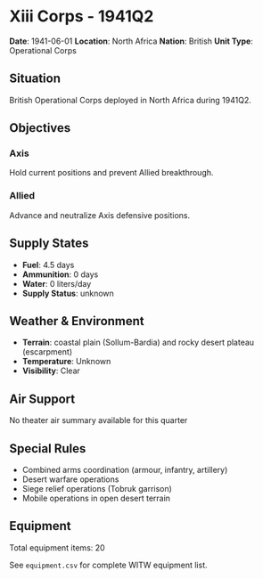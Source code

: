 # Xiii Corps - 1941Q2

**Date**: 1941-06-01
**Location**: North Africa
**Nation**: British
**Unit Type**: Operational Corps

## Situation

British Operational Corps deployed in North Africa during 1941Q2.

## Objectives

### Axis
Hold current positions and prevent Allied breakthrough.

### Allied
Advance and neutralize Axis defensive positions.

## Supply States

- **Fuel**: 4.5 days
- **Ammunition**: 0 days
- **Water**: 0 liters/day
- **Supply Status**: unknown

## Weather & Environment

- **Terrain**: coastal plain (Sollum-Bardia) and rocky desert plateau (escarpment)
- **Temperature**: Unknown
- **Visibility**: Clear

## Air Support

No theater air summary available for this quarter

## Special Rules

- Combined arms coordination (armour, infantry, artillery)
- Desert warfare operations
- Siege relief operations (Tobruk garrison)
- Mobile operations in open desert terrain

## Equipment

Total equipment items: 20

See `equipment.csv` for complete WITW equipment list.
